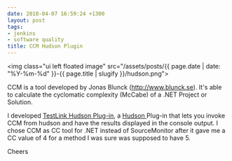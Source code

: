 ```yaml
---
date: 2010-04-07 16:59:24 +1300
layout: post
tags:
- jenkins
- software quality
title: CCM Hudson Plugin
---
```


<img class="ui left floated image" src="/assets/posts/{{ page.date | date: "%Y-%m-%d" }}-{{ page.title | slugify }}/hudson.png">

CCM is a tool developed by Jonas Blunck (<a href="http://www.blunck.se/">http://www.blunck.se</a>). It's able to calculate the cyclomatic complexity (McCabe) of a .NET Project or Solution.

I developed <a title="TestLink Hudson Plug-In" href="http://wiki.hudson-ci.org/display/HUDSON/TestLink+Plugin">TestLink Hudson Plug-in</a>, a <a href="http://www.hudson-ci.org">Hudson </a>Plug-in that lets you invoke CCM from hudson and have the results displayed in the console output. I chose CCM as CC tool for .NET instead of SourceMonitor after it gave me a CC value of 4 for a method I was sure was supposed to have 5.

Cheers
